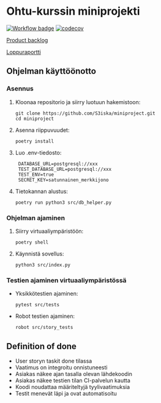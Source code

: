# Ohtu-kurssin miniprojekti

[![Workflow badge](https://github.com/S3iska/miniproject/actions/workflows/ci.yaml/badge.svg)](https://github.com/S3iska/miniproject/actions)
[![codecov](https://codecov.io/gh/S3iska/miniproject/graph/badge.svg?token=HQU6OZG1W1)](https://codecov.io/gh/S3iska/miniproject)

[Product backlog](https://docs.google.com/spreadsheets/d/1apMJDKGZPF-bFKYbJuen6lBlI-GctVNdVvS5p9Ai9UU/edit?usp=sharing)

[Loppuraportti](loppuraportti.md)

## Ohjelman käyttöönotto

### Asennus

1. Kloonaa repositorio ja siirry luotuun hakemistoon:
   ```
   git clone https://github.com/S3iska/miniproject.git
   cd miniproject
   ```
2. Asenna riippuvuudet:
   ```
   poetry install
   ```
3. Luo .env-tiedosto:
   ```
    DATABASE_URL=postgresql://xxx
    TEST_DATABASE_URL=postgresql://xxx
    TEST_ENV=true
    SECRET_KEY=satunnainen_merkkijono
   ```
4. Tietokannan alustus:
   ```
   poetry run python3 src/db_helper.py
   ```
   
### Ohjelman ajaminen
1. Siirry virtuaaliympäristöön:

   ```
   poetry shell
   ```
2. Käynnistä sovellus:
   ```
   python3 src/index.py
   ```
   
### Testien ajaminen virtuaaliympäristössä
- Yksikkötestien ajaminen:

   ```
   pytest src/tests
   ```
- Robot testien ajaminen:
   ```
   robot src/story_tests
   ```

## Definition of done
  - User storyn taskit done tilassa
  - Vaatimus on integroitu onnistuneesti
  - Asiakas näkee ajan tasalla olevan lähdekoodin
  - Asiakas näkee testien tilan CI-palvelun kautta
  - Koodi noudattaa määriteltyjä tyylivaatimuksia
  - Testit menevät läpi ja ovat automatisoitu
